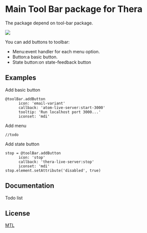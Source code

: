 # Main Tool Bar package for Thera
The package depend on  tool-bar package.

![](https://gw.alicdn.com/tps/TB1jhBnPVXXXXXjapXXXXXXXXXX-1384-61.jpg)

You can add buttons to toolbar:
* Menu:event handler for each menu option.
* Button:a basic button.
* State button:on state-feedback button

## Examples
Add basic button
```
@toolBar.addButton
      icon: 'email-variant'
      callback: 'atom-live-server:start-3000'
      tooltip: 'Run localhost port 3000...'
      iconset: 'mdi'
```

Add menu
```
//todo
```

Add state button
```
stop = @toolBar.addButton
      icon: 'stop'
      callback: 'thera-live-server:stop'
      iconset: 'mdi'
stop.element.setAttribute('disabled', true)
```

## Documentation
Todo list

## License
[MTL](https://github.com/TheraPackages/tool-bar-main/blob/master/LICENSE.md)
